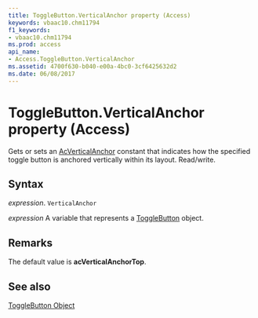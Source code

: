 ```yaml
---
title: ToggleButton.VerticalAnchor property (Access)
keywords: vbaac10.chm11794
f1_keywords:
- vbaac10.chm11794
ms.prod: access
api_name:
- Access.ToggleButton.VerticalAnchor
ms.assetid: 4700f630-b040-e00a-4bc0-3cf6425632d2
ms.date: 06/08/2017
---
```



# ToggleButton.VerticalAnchor property (Access)

Gets or sets an [AcVerticalAnchor](Access.AcVerticalAnchor.md) constant that indicates how the specified toggle button is anchored vertically within its layout. Read/write.


## Syntax

_expression_. `VerticalAnchor`

_expression_ A variable that represents a [ToggleButton](Access.ToggleButton.md) object.


## Remarks

The default value is  **acVerticalAnchorTop**.


## See also


[ToggleButton Object](Access.ToggleButton.md)

